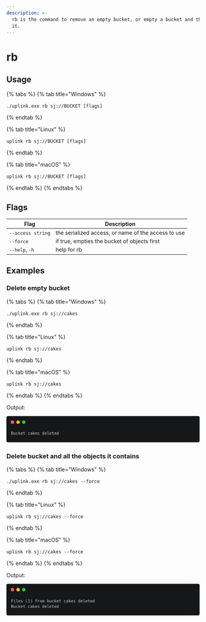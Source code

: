 ```yaml
---
description: >-
  rb is the command to remove an empty bucket, or empty a bucket and then remove
  it.
---
```


# rb

## Usage

{% tabs %}
{% tab title="Windows" %}
```
./uplink.exe rb sj://BUCKET [flags]
```
{% endtab %}

{% tab title="Linux" %}
```
uplink rb sj://BUCKET [flags]
```
{% endtab %}

{% tab title="macOS" %}
```
uplink rb sj://BUCKET [flags]
```
{% endtab %}
{% endtabs %}

## Flags

| Flag              | Description                                         |
| ----------------- | --------------------------------------------------- |
| `--access string` | the serialized access, or name of the access to use |
| `--force`         | if true, empties the bucket of objects first        |
| `--help`, `-h`    | help for rb                                         |

## Examples

### Delete empty bucket

{% tabs %}
{% tab title="Windows" %}
```
./uplink.exe rb sj://cakes
```
{% endtab %}

{% tab title="Linux" %}
```
uplink rb sj://cakes
```
{% endtab %}

{% tab title="macOS" %}
```
uplink rb sj://cakes
```
{% endtab %}
{% endtabs %}

Output:

![](../../.gitbook/assets/rb-empty-bucket.png)

### Delete bucket and all the objects it contains

{% tabs %}
{% tab title="Windows" %}
```
./uplink.exe rb sj://cakes --force
```
{% endtab %}

{% tab title="Linux" %}
```
uplink rb sj://cakes --force
```
{% endtab %}

{% tab title="macOS" %}
```
uplink rb sj://cakes --force
```
{% endtab %}
{% endtabs %}

Output:

![](../../.gitbook/assets/rb-force.png)

